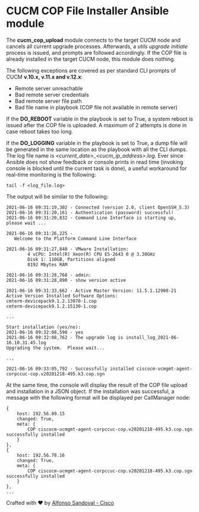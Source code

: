 # CUCM COP File Installer Ansible module

The **cucm_cop_upload** module connects to the target CUCM node and cancels all current upgrade processes. Afterwards, a *utils upgrade initiate* process is issued, and prompts are followed accordingly. If the COP file is already installed in the target CUCM node, this module does nothing.

The following exceptions are covered as per standard CLI prompts of CUCM **v.10.x, v.11.x and v.12.x**:

- Remote server unreachable
- Bad remote server credentials
- Bad remote server file path
- Bad file name in playbook (COP file not available in remote server)

If the **DO_REBOOT** variable in the playbook is set to True, a system reboot is issued after the COP file is uploaded. A maximum of 2 attempts is done in case reboot takes too long.

If the **DO_LOGGING** variable in the playbook is set to True, a dump file will be generated in the same location as the playbook with all the CLI dumps. The log file name is *<current_date>_<cucm_ip_address>.log*. Ever since Ansible does not show feedback or console prints in read time (invoking console is blocked until the current task is done), a useful workaround for real-time monitoring is the following:
```
tail -f <log_file.log>
```

The output will be similar to the following:
```
2021-06-16 09:31:19,302 - Connected (version 2.0, client OpenSSH_5.3)
2021-06-16 09:31:20,161 - Authentication (password) successful!
2021-06-16 09:31:20,832 - Command Line Interface is starting up, please wait ...

2021-06-16 09:31:26,225 -
   Welcome to the Platform Command Line Interface

2021-06-16 09:31:27,840 - VMware Installation:
        4 vCPU: Intel(R) Xeon(R) CPU E5-2643 0 @ 3.30GHz
        Disk 1: 110GB, Partitions aligned
        8192 Mbytes RAM

2021-06-16 09:31:28,768 - admin:
2021-06-16 09:31:28,890 - show version active

2021-06-16 09:31:33,662 - Active Master Version: 11.5.1.12900-21
Active Version Installed Software Options:
cmterm-devicepack9.1.2.13070-1.cop
cmterm-devicepack9.1.2.15130-1.cop

...

Start installation (yes/no):
2021-06-16 09:32:08,590 - yes
2021-06-16 09:32:08,762 - The upgrade log is install_log_2021-06-16.10.31.45.log
Upgrading the system.  Please wait...

...

2021-06-16 09:33:05,792 - Successfully installed ciscocm-ucmgmt-agent-corpccuc-cop.v20201218-495.k3.cop.sgn
```

At the same time, the console will display the result of the COP file upload and installation in a JSON object. If the installation was successful, a message with the following format will be displayed per CallManager node:

```
{
    host: 192.56.89.15 
    changed: True,
    meta: {
        COP ciscocm-ucmgmt-agent-corpccuc-cop.v20201218-495.k3.cop.sgn successfully installed
    }
},
{
    host: 192.56.78.16 
    changed: True,
    meta: {
        COP ciscocm-ucmgmt-agent-corpccuc-cop.v20201218-495.k3.cop.sgn successfully installed
    }
},
... 

```

Crafted with :heart: by [Alfonso Sandoval - Cisco](https://linkedin.com/in/asandovalros)
